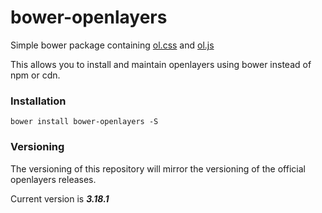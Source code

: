 # bower-openlayers
Simple bower package containing [ol.css](http://openlayers.org/en/v3.18.1/css/ol.css) and [ol.js](http://openlayers.org/en/v3.18.1/build/ol.js)

This allows you to install and maintain openlayers using bower instead of npm or cdn.

### Installation
`bower install bower-openlayers -S`

### Versioning
The versioning of this repository will mirror the versioning of the official openlayers releases.

Current version is ***3.18.1***

